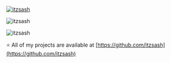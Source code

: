 <p align="left"> <a href="https://github.com/ryo-ma/github-profile-trophy"><img src="https://github-profile-trophy.vercel.app/?username=itzsash" alt="itzsash" /></a> </p>

<p><img align="center" src="https://github-readme-stats.vercel.app/api?username=itzsash&show_icons=true&locale=en" alt="itzsash" /></p>

<p><img align="center" src="https://github-readme-streak-stats.herokuapp.com/?user=itzsash&" alt="itzsash" /></p>

⭐ All of my projects are available at [https://github.com/itzsash](https://github.com/itzsash)
